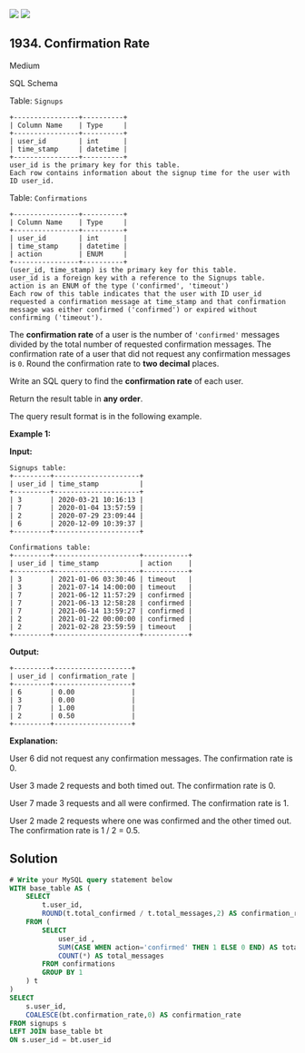 [![](https://img.shields.io/github/stars/javadev/LeetCode-in-Java?label=Stars&style=flat-square)](https://github.com/javadev/LeetCode-in-Java)
[![](https://img.shields.io/github/forks/javadev/LeetCode-in-Java?label=Fork%20me%20on%20GitHub%20&style=flat-square)](https://github.com/javadev/LeetCode-in-Java/fork)

## 1934\. Confirmation Rate

Medium

SQL Schema

Table: `Signups`

    +----------------+----------+
    | Column Name    | Type     |
    +----------------+----------+
    | user_id        | int      |
    | time_stamp     | datetime |
    +----------------+----------+
    user_id is the primary key for this table.
    Each row contains information about the signup time for the user with ID user_id.

Table: `Confirmations`

    +----------------+----------+
    | Column Name    | Type     |
    +----------------+----------+
    | user_id        | int      |
    | time_stamp     | datetime |
    | action         | ENUM     |
    +----------------+----------+
    (user_id, time_stamp) is the primary key for this table.
    user_id is a foreign key with a reference to the Signups table.
    action is an ENUM of the type ('confirmed', 'timeout')
    Each row of this table indicates that the user with ID user_id requested a confirmation message at time_stamp and that confirmation message was either confirmed ('confirmed') or expired without confirming ('timeout'). 

The **confirmation rate** of a user is the number of `'confirmed'` messages divided by the total number of requested confirmation messages. The confirmation rate of a user that did not request any confirmation messages is `0`. Round the confirmation rate to **two decimal** places.

Write an SQL query to find the **confirmation rate** of each user.

Return the result table in **any order**.

The query result format is in the following example.

**Example 1:**

**Input:**

    Signups table:
    +---------+---------------------+
    | user_id | time_stamp          |
    +---------+---------------------+
    | 3       | 2020-03-21 10:16:13 |
    | 7       | 2020-01-04 13:57:59 |
    | 2       | 2020-07-29 23:09:44 |
    | 6       | 2020-12-09 10:39:37 |
    +---------+---------------------+

    Confirmations table:
    +---------+---------------------+-----------+
    | user_id | time_stamp          | action    |
    +---------+---------------------+-----------+
    | 3       | 2021-01-06 03:30:46 | timeout   |
    | 3       | 2021-07-14 14:00:00 | timeout   |
    | 7       | 2021-06-12 11:57:29 | confirmed |
    | 7       | 2021-06-13 12:58:28 | confirmed |
    | 7       | 2021-06-14 13:59:27 | confirmed |
    | 2       | 2021-01-22 00:00:00 | confirmed |
    | 2       | 2021-02-28 23:59:59 | timeout   |
    +---------+---------------------+-----------+

**Output:**

    +---------+-------------------+
    | user_id | confirmation_rate |
    +---------+-------------------+
    | 6       | 0.00              |
    | 3       | 0.00              |
    | 7       | 1.00              |
    | 2       | 0.50              |
    +---------+-------------------+

**Explanation:**

User 6 did not request any confirmation messages. The confirmation rate is 0.

User 3 made 2 requests and both timed out. The confirmation rate is 0.

User 7 made 3 requests and all were confirmed. The confirmation rate is 1.

User 2 made 2 requests where one was confirmed and the other timed out. The confirmation rate is 1 / 2 = 0.5.

## Solution

```sql
# Write your MySQL query statement below
WITH base_table AS (
    SELECT
        t.user_id,
        ROUND(t.total_confirmed / t.total_messages,2) AS confirmation_rate
    FROM (
        SELECT
            user_id ,
            SUM(CASE WHEN action='confirmed' THEN 1 ELSE 0 END) AS total_confirmed,
            COUNT(*) AS total_messages
        FROM confirmations
        GROUP BY 1
    ) t
)
SELECT
    s.user_id,
    COALESCE(bt.confirmation_rate,0) AS confirmation_rate
FROM signups s
LEFT JOIN base_table bt
ON s.user_id = bt.user_id
```